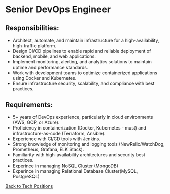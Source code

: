 # Senior DevOps Engineer

## Responsibilities:

* Architect, automate, and maintain infrastructure for a high-availability, high-traffic platform.
* Design CI/CD pipelines to enable rapid and reliable deployment of backend, mobile, and web applications.
* Implement monitoring, alerting, and analytics solutions to maintain uptime and performance standards.
* Work with development teams to optimize containerized applications using Docker and Kubernetes.
* Ensure infrastructure security, scalability, and compliance with best practices.

## Requirements:

* 5+ years of DevOps experience, particularly in cloud environments (AWS, GCP, or Azure).
* Proficiency in containerization (Docker, Kubernetes - must) and infrastructure-as-code (Terraform, Ansible).
* Experience with CI/CD tools with Jenkins.
* Strong knowledge of monitoring and logging tools (NewRelic/WatchDog, Prometheus, Grafana, ELK Stack).
* Familiarity with high-availability architectures and security best practices.
* Experince in managing NoSQL  Cluster (MongoDB)
* Experince in managing Relational Database Cluster(MySQL, PostgreSQL)


[Back to Tech Positions](tech-job-description.md)